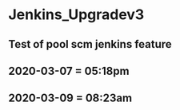 # Jenkins_Upgradev3

## Test of pool scm jenkins feature

## 2020-03-07 = 05:18pm

## 2020-03-09 = 08:23am
